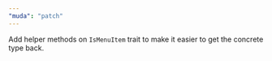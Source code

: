 ```yaml
---
"muda": "patch"
---
```


Add helper methods on `IsMenuItem` trait to make it easier to get the concrete type back.
